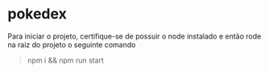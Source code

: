 # pokedex

Para iniciar o projeto, certifique-se de possuir o node instalado e então rode na raiz do projeto o seguinte comando

> npm i && npm run start 
